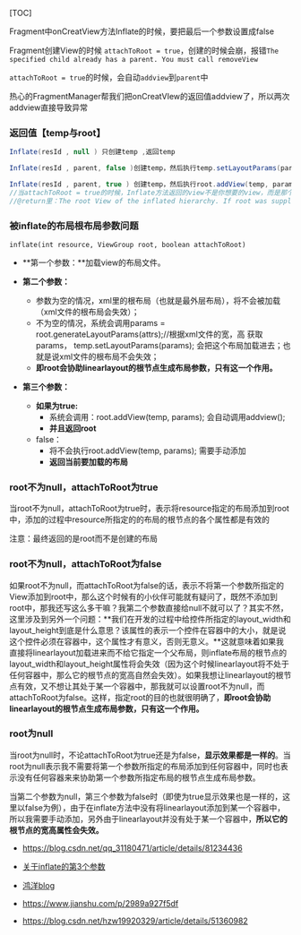 [TOC]



Fragment中onCreatView方法Inflate的时候，要把最后一个参数设置成false

Fragment创建View的时候 `attachToRoot = true`，创建的时候会崩，报错`The specified child already has a parent. You must call removeView`

`attachToRoot = true`的时候，会自动`addview`到`parent`中

热心的FragmentManager帮我们把onCreatVIew的返回值addview了，所以两次addview直接导致异常



### 返回值【temp与root】

```java
Inflate(resId , null ) 只创建temp ,返回temp

Inflate(resId , parent, false )创建temp，然后执行temp.setLayoutParams(params);返回temp

Inflate(resId , parent, true ) 创建temp，然后执行root.addView(temp, params);最后返回root
//当attachToRoot = true的时候，Inflate方法返回的view不是你想要的view，而是那个ViewGroup
//@return里：The root View of the inflated hierarchy. If root was supplied and attachToRoot is true, this is root; otherwise it is the root of the inflated XML file.
```



### 被inflate的布局根布局参数问题

`inflate(int resource, ViewGroup root, boolean attachToRoot)`

- **第一个参数：**加载view的布局文件。

- **第二个参数：**
  - 参数为空的情况，xml里的根布局（也就是最外层布局），将不会被加载（xml文件的根布局会失效）；
  - 不为空的情况，系统会调用params = root.generateLayoutParams(attrs);//根据xml文件的宽，高 获取params， temp.setLayoutParams(params); 会把这个布局加载进去；也就是说xml文件的根布局不会失效；
  - **即root会协助linearlayout的根节点生成布局参数，只有这一个作用。**

- **第三个参数：**
  - **如果为true:**
    - 系统会调用：root.addView(temp, params); 会自动调用addview();
    - **并且返回root**
  - false：
    - 将不会执行root.addView(temp, params); 需要手动添加
    - **返回当前要加载的布局**



### root不为null，attachToRoot为true

当root不为null，attachToRoot为true时，表示将resource指定的布局添加到root中，添加的过程中resource所指定的的布局的根节点的各个属性都是有效的

注意：最终返回的是root而不是创建的布局



### root不为null，attachToRoot为false

如果root不为null，而attachToRoot为false的话，表示不将第一个参数所指定的View添加到root中，那么这个时候有的小伙伴可能就有疑问了，既然不添加到root中，那我还写这么多干嘛？我第二个参数直接给null不就可以了？其实不然，这里涉及到另外一个问题：**我们在开发的过程中给控件所指定的layout_width和layout_height到底是什么意思？该属性的表示一个控件在容器中的大小，就是说这个控件必须在容器中，这个属性才有意义，否则无意义。**这就意味着如果我直接将linearlayout加载进来而不给它指定一个父布局，则inflate布局的根节点的layout_width和layout_height属性将会失效（因为这个时候linearlayout将不处于任何容器中，那么它的根节点的宽高自然会失效）。如果我想让linearlayout的根节点有效，又不想让其处于某一个容器中，那我就可以设置root不为null，而attachToRoot为false。这样，指定root的目的也就很明确了，**即root会协助linearlayout的根节点生成布局参数，只有这一个作用。**



### root为null

当root为null时，不论attachToRoot为true还是为false，**显示效果都是一样的**。当root为null表示我不需要将第一个参数所指定的布局添加到任何容器中，同时也表示没有任何容器来来协助第一个参数所指定布局的根节点生成布局参数。

当第二个参数为null，第三个参数为false时（即使为true显示效果也是一样的，这里以false为例），由于在inflate方法中没有将linearlayout添加到某一个容器中，所以我需要手动添加，另外由于linearlayout并没有处于某一个容器中，**所以它的根节点的宽高属性会失效。**



- https://blog.csdn.net/qq_31180471/article/details/81234436

- [关于inflate的第3个参数](https://www.cnblogs.com/yuxing/archive/2012/02/18/2357740.html)

- [鸿洋blog](https://blog.csdn.net/lmj623565791/article/details/38171465)
- <https://www.jianshu.com/p/2989a927f5df>

- <https://blog.csdn.net/hzw19920329/article/details/51360982>